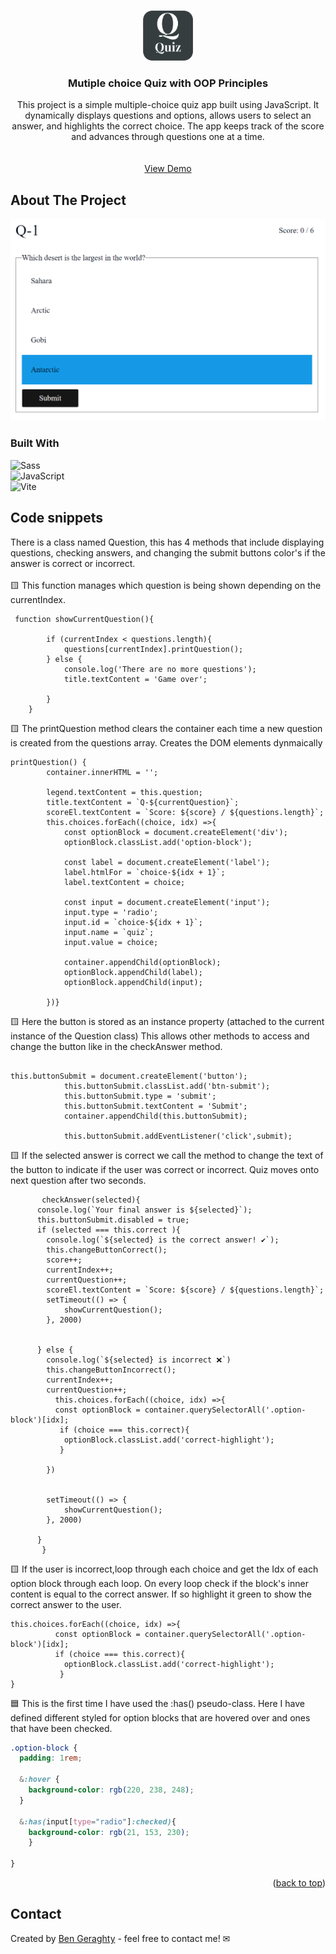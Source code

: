 <a id="readme-top"></a>


<!-- PROJECT LOGO -->
<br />
<div align="center">
  <a href="https://github.com/bengera/quiz-game-OOP">
     <img src="logo.png" alt="Logo" width="80" height="80">
  </a>

<h3 align="center">Mutiple choice Quiz with OOP Principles</h3>

  <p align="center">
    This project is a simple multiple-choice quiz app built using JavaScript. It dynamically displays questions and options, allows users to select an answer, and highlights the correct choice. The app keeps track of the score and advances through questions one at a time.
    <br />
    <br />
    <br />
    <a href="https://github.com/github_username/repo_name">View Demo</a>
      
  </p>
</div>


<!-- ABOUT THE PROJECT -->
## About The Project

![ScreenShot](https://github.com/bengera/quiz-game-OOP/blob/master/screenshot.PNG)



### Built With


![Sass](https://img.shields.io/badge/Sass-CC6699?style=for-the-badge&logo=sass&logoColor=white)
<br />
![JavaScript](https://img.shields.io/badge/JavaScript-F7DF1E?style=for-the-badge&logo=javascript&logoColor=black)
<br />
![Vite](https://img.shields.io/badge/Vite-646CFF?style=for-the-badge&logo=vite&logoColor=white)





<!-- ROADMAP -->
## Code snippets
There is a class named Question, this has 4 methods that include displaying questions, checking answers, and changing the submit buttons color's if the answer is correct or incorrect.
<br />
<br />
🟨 This function manages which question is being shown depending on the currentIndex.

```JS
 function showCurrentQuestion(){
        
        if (currentIndex < questions.length){
            questions[currentIndex].printQuestion();
        } else {
            console.log('There are no more questions');
            title.textContent = 'Game over';

        }
    }
```


🟨 The printQuestion method clears the container each time a new question is created from the questions array.
Creates the DOM elements dynmaically 


```JS
printQuestion() {
        container.innerHTML = '';

        legend.textContent = this.question;
        title.textContent = `Q-${currentQuestion}`;
        scoreEl.textContent = `Score: ${score} / ${questions.length}`;
        this.choices.forEach((choice, idx) =>{
            const optionBlock = document.createElement('div');
            optionBlock.classList.add('option-block');

            const label = document.createElement('label');
            label.htmlFor = `choice-${idx + 1}`;
            label.textContent = choice;

            const input = document.createElement('input');
            input.type = 'radio';
            input.id = `choice-${idx + 1}`;
            input.name = `quiz`;
            input.value = choice;

            container.appendChild(optionBlock);
            optionBlock.appendChild(label);
            optionBlock.appendChild(input);
            
        })}
```

🟨 Here the button is stored as an instance property (attached to the current instance of the Question class) This allows other methods to access and change the button like in the checkAnswer method.
```JS

this.buttonSubmit = document.createElement('button');
            this.buttonSubmit.classList.add('btn-submit');
            this.buttonSubmit.type = 'submit';
            this.buttonSubmit.textContent = 'Submit';
            container.appendChild(this.buttonSubmit);
            
            this.buttonSubmit.addEventListener('click',submit);
```
🟨 If the selected answer is correct we call the method to change the text of the button to indicate if the user was correct or incorrect.
Quiz moves onto next question after two seconds.

```JS
       checkAnswer(selected){
      console.log(`Your final answer is ${selected}`);
      this.buttonSubmit.disabled = true;
      if (selected === this.correct ){
        console.log(`${selected} is the correct answer! ✔`);
        this.changeButtonCorrect();
        score++;
        currentIndex++;
        currentQuestion++;
        scoreEl.textContent = `Score: ${score} / ${questions.length}`;
        setTimeout(() => {
            showCurrentQuestion();
        }, 2000)
        
        
      } else {
        console.log(`${selected} is incorrect ❌`)
        this.changeButtonIncorrect();
        currentIndex++;
        currentQuestion++;
          this.choices.forEach((choice, idx) =>{
          const optionBlock = container.querySelectorAll('.option-block')[idx];
           if (choice === this.correct){
            optionBlock.classList.add('correct-highlight');
           }
            
        })


        setTimeout(() => {
            showCurrentQuestion();
        }, 2000)
        
      }
       }
```
🟨 If the user is incorrect,loop through each choice and get the Idx of each option block through each loop. On every loop check if the block's inner content is equal to the correct answer. If so highlight it green to show the correct answer to the user.
```JS
this.choices.forEach((choice, idx) =>{
          const optionBlock = container.querySelectorAll('.option-block')[idx];
          if (choice === this.correct){
            optionBlock.classList.add('correct-highlight');
           }
}
```
🟦 This is the first time I have used the :has() pseudo-class. Here I have defined different styled for option blocks that are hovered over and ones that have been checked.
```SCSS
.option-block {
  padding: 1rem;
  
  &:hover {
    background-color: rgb(220, 238, 248);
  }

  &:has(input[type="radio"]:checked){
    background-color: rgb(21, 153, 230);
    }
  
}
```


<p align="right">(<a href="#readme-top">back to top</a>)</p>

## Contact
Created by [Ben Geraghty](https://bengeraghty.com) - feel free to contact me! ✉


